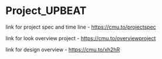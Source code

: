 # Project_UPBEAT
link for project spec and time line - https://cmu.to/projectspec

link for look overview project - https://cmu.to/overviewproject

link for design overview - https://cmu.to/xh2hR
